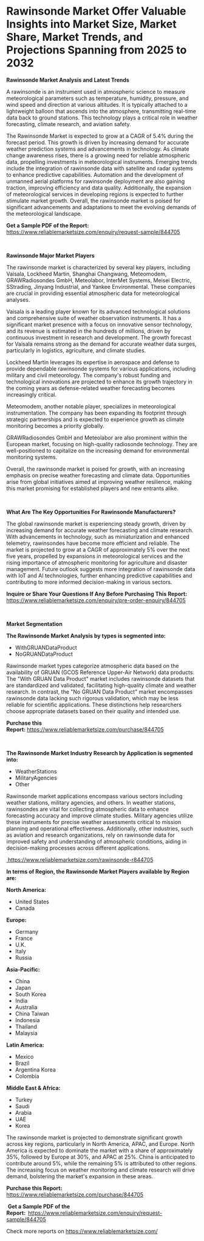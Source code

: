 <p><h1>Rawinsonde Market Offer Valuable Insights into Market Size, Market Share, Market Trends, and Projections Spanning from 2025 to 2032</h1></p><p><strong>Rawinsonde Market Analysis and Latest Trends</strong></p>
<p><p>A rawinsonde is an instrument used in atmospheric science to measure meteorological parameters such as temperature, humidity, pressure, and wind speed and direction at various altitudes. It is typically attached to a lightweight balloon that ascends into the atmosphere, transmitting real-time data back to ground stations. This technology plays a critical role in weather forecasting, climate research, and aviation safety.</p><p>The Rawinsonde Market is expected to grow at a CAGR of 5.4% during the forecast period. This growth is driven by increasing demand for accurate weather prediction systems and advancements in technology. As climate change awareness rises, there is a growing need for reliable atmospheric data, propelling investments in meteorological instruments. Emerging trends include the integration of rawinsonde data with satellite and radar systems to enhance predictive capabilities. Automation and the development of unmanned aerial platforms for rawinsonde deployment are also gaining traction, improving efficiency and data quality. Additionally, the expansion of meteorological services in developing regions is expected to further stimulate market growth. Overall, the rawinsonde market is poised for significant advancements and adaptations to meet the evolving demands of the meteorological landscape.</p></p>
<p><strong>Get a Sample PDF of the Report:&nbsp;</strong> <a href="https://www.reliablemarketsize.com/enquiry/request-sample/844705?utm_campaign=2038&utm_medium=2&utm_source=Github&utm_content=ia&utm_term=16022025&utm_id=rawinsonde">https://www.reliablemarketsize.com/enquiry/request-sample/844705</a></p>
<p>&nbsp;</p>
<p><strong>Rawinsonde Major Market Players</strong></p>
<p><p>The rawinsonde market is characterized by several key players, including Vaisala, Lockheed Martin, Shanghai Changwang, Meteomodem, GRAWRadiosondes GmbH, Meteolabor, InterMet Systems, Meisei Electric, SStrading, Jinyang Industrial, and Yankee Environmental. These companies are crucial in providing essential atmospheric data for meteorological analyses.</p><p>Vaisala is a leading player known for its advanced technological solutions and comprehensive suite of weather observation instruments. It has a significant market presence with a focus on innovative sensor technology, and its revenue is estimated in the hundreds of millions, driven by continuous investment in research and development. The growth forecast for Vaisala remains strong as the demand for accurate weather data surges, particularly in logistics, agriculture, and climate studies.</p><p>Lockheed Martin leverages its expertise in aerospace and defense to provide dependable rawinsonde systems for various applications, including military and civil meteorology. The company's robust funding and technological innovations are projected to enhance its growth trajectory in the coming years as defense-related weather forecasting becomes increasingly critical.</p><p>Meteomodem, another notable player, specializes in meteorological instrumentation. The company has been expanding its footprint through strategic partnerships and is expected to experience growth as climate monitoring becomes a priority globally.</p><p>GRAWRadiosondes GmbH and Meteolabor are also prominent within the European market, focusing on high-quality radiosonde technology. They are well-positioned to capitalize on the increasing demand for environmental monitoring systems.</p><p>Overall, the rawinsonde market is poised for growth, with an increasing emphasis on precise weather forecasting and climate data. Opportunities arise from global initiatives aimed at improving weather resilience, making this market promising for established players and new entrants alike.</p></p>
<p>&nbsp;</p>
<p><strong>What Are The Key Opportunities For Rawinsonde Manufacturers?</strong></p>
<p><p>The global rawinsonde market is experiencing steady growth, driven by increasing demand for accurate weather forecasting and climate research. With advancements in technology, such as miniaturization and enhanced telemetry, rawinsondes have become more efficient and reliable. The market is projected to grow at a CAGR of approximately 5% over the next five years, propelled by expansions in meteorological services and the rising importance of atmospheric monitoring for agriculture and disaster management. Future outlook suggests more integration of rawinsonde data with IoT and AI technologies, further enhancing predictive capabilities and contributing to more informed decision-making in various sectors.</p></p>
<p><strong>Inquire or Share Your Questions If Any Before Purchasing This Report:</strong> <a href="https://www.reliablemarketsize.com/enquiry/pre-order-enquiry/844705?utm_campaign=2038&utm_medium=2&utm_source=Github&utm_content=ia&utm_term=16022025&utm_id=rawinsonde">https://www.reliablemarketsize.com/enquiry/pre-order-enquiry/844705</a></p>
<p>&nbsp;</p>
<p><strong>Market Segmentation</strong></p>
<p><strong>The Rawinsonde Market Analysis by types is segmented into:</strong></p>
<p><ul><li>WithGRUANDataProduct</li><li>NoGRUANDataProduct</li></ul></p>
<p><p>Rawinsonde market types categorize atmospheric data based on the availability of GRUAN (GCOS Reference Upper-Air Network) data products. The "With GRUAN Data Product" market includes rawinsonde datasets that are standardized and validated, facilitating high-quality climate and weather research. In contrast, the "No GRUAN Data Product" market encompasses rawinsonde data lacking such rigorous validation, which may be less reliable for scientific applications. These distinctions help researchers choose appropriate datasets based on their quality and intended use.</p></p>
<p><strong>Purchase this Report:&nbsp;</strong><a href="https://www.reliablemarketsize.com/purchase/844705?utm_campaign=2038&utm_medium=2&utm_source=Github&utm_content=ia&utm_term=16022025&utm_id=rawinsonde">https://www.reliablemarketsize.com/purchase/844705</a></p>
<p>&nbsp;</p>
<p><strong>The Rawinsonde Market Industry Research by Application is segmented into:</strong></p>
<p><ul><li>WeatherStations</li><li>MilitaryAgencies</li><li>Other</li></ul></p>
<p><p>Rawinsonde market applications encompass various sectors including weather stations, military agencies, and others. In weather stations, rawinsondes are vital for collecting atmospheric data to enhance forecasting accuracy and improve climate studies. Military agencies utilize these instruments for precise weather assessments critical to mission planning and operational effectiveness. Additionally, other industries, such as aviation and research organizations, rely on rawinsonde data for improved safety and understanding of atmospheric conditions, aiding in decision-making processes across different applications.</p></p>
<p><a href="https://www.reliablemarketsize.com/rawinsonde-r844705?utm_campaign=2038&utm_medium=2&utm_source=Github&utm_content=ia&utm_term=16022025&utm_id=rawinsonde">&nbsp;https://www.reliablemarketsize.com/rawinsonde-r844705</a></p>
<p><strong>In terms of Region, the Rawinsonde Market Players available by Region are:</strong></p>
<p>
    <p> <strong> North America: </strong>
        <ul>
            <li>United States</li>
            <li>Canada</li>
        </ul>
        </p> 
    <p> <strong> Europe: </strong>
        <ul>
            <li>Germany</li>
            <li>France</li>
            <li>U.K.</li>
            <li>Italy</li>
            <li>Russia</li>
        </ul>
        </p> 
    <p> <strong> Asia-Pacific: </strong>
        <ul>
            <li>China</li>
            <li>Japan</li>
            <li>South Korea</li>
            <li>India</li>
            <li>Australia</li>
            <li>China Taiwan</li>
            <li>Indonesia</li>
            <li>Thailand</li>
            <li>Malaysia</li>
        </ul>
        </p> 
    <p> <strong> Latin America: </strong>
        <ul>
            <li>Mexico</li>
            <li>Brazil</li>
            <li>Argentina Korea</li>
            <li>Colombia</li>
        </ul>
        </p> 
    <p> <strong> Middle East & Africa: </strong>
        <ul>
            <li>Turkey</li>
            <li>Saudi</li>
            <li>Arabia</li>
            <li>UAE</li>
            <li>Korea</li>
        </ul>
    </p>
    </p>
<p><p>The rawinsonde market is projected to demonstrate significant growth across key regions, particularly in North America, APAC, and Europe. North America is expected to dominate the market with a share of approximately 35%, followed by Europe at 30%, and APAC at 25%. China is anticipated to contribute around 5%, while the remaining 5% is attributed to other regions. The increasing focus on weather monitoring and climate research will drive demand, bolstering the market's expansion in these areas.</p></p>
<p><strong>Purchase this Report: </strong><a href="https://www.reliablemarketsize.com/purchase/844705?utm_campaign=2038&utm_medium=2&utm_source=Github&utm_content=ia&utm_term=16022025&utm_id=rawinsonde">https://www.reliablemarketsize.com/purchase/844705</a></p>
<p>&nbsp;<strong>Get a Sample PDF of the Report:&nbsp;&nbsp;</strong><a href="https://www.reliablemarketsize.com/enquiry/request-sample/844705?utm_campaign=2038&utm_medium=2&utm_source=Github&utm_content=ia&utm_term=16022025&utm_id=rawinsonde">https://www.reliablemarketsize.com/enquiry/request-sample/844705</a></p>
<p><strong></strong></p>
<p>Check more reports on <a href="https://www.reliablemarketsize.com/?utm_campaign=2038&utm_medium=2&utm_source=Github&utm_content=ia&utm_term=16022025&utm_id=rawinsonde">https://www.reliablemarketsize.com/</a></p>